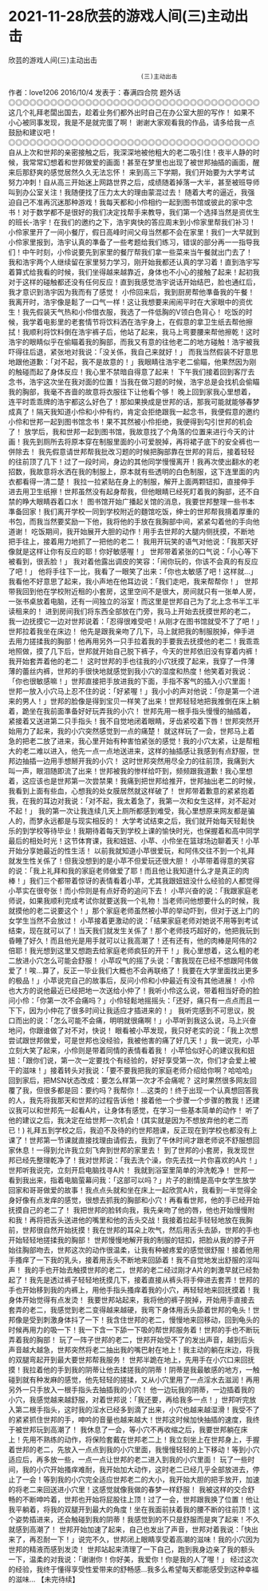 # 2021-11-28欣芸的游戏人间(三)主动出击



欣芸的游戏人间(三)主动出击



                                         (三)主动出击
 作者：love1206
 2016/10/4 
 发表于：春满四合院
 题外话 ◎◎◎◎◎◎◎◎◎◎◎◎◎◎◎◎◎◎◎◎◎◎◎◎◎◎◎◎◎◎◎◎◎◎◎◎   这几个礼拜老闆出国去，趁着业务们都外出时自己在办公室大胆的写作！   如果不小心被同事发现，我是不是就完蛋了啊！   谢谢大家观看我的作品，请多给我一点鼓励和建议吧！ ◎◎◎◎◎◎◎◎◎◎◎◎◎◎◎◎◎◎◎◎◎◎◎◎◎◎◎◎◎◎◎◎◎◎◎◎
   自从上次和世邦的亲密接触之后，我深深地被他粗大的老二吸引住！夜半人静的时候，我常常幻想着和世邦做爱的画面！甚至在梦里也出现了被世邦抽插的画面，醒来后那舒爽的感觉居然久久无法忘怀！
   来到高三下学期，我们开始要为大学考试努力冲刺！自从高三开始迷上网路世界之后，成绩随着掉落一大半，甚至被班导师叫到办公室关注！我随便找了压力太大的理由蒙混过去！
   随着大考的逼近，我强迫自己不准再沉迷那种游戏！我每天都和小伶相约一起到图书馆或彼此的家中念书！对于数学都不是很好的我们决定找帮手来教导，我们第一个选择当然是资优生的班长-浩宇！在我们的邀约之下，浩宇爽快的答应周末到小伶家里帮我们补习！
   小伶家里开了一间小餐厅，假日高峰时间父母当然都不会在家里！我们一大早就到小伶家里报到，浩宇认真的準备了一些考题给我们练习，错误的部分再一一指导我们！中午时刻，小伶说要先到家里的餐厅帮我们拿一些菜来当午餐就出门去了！
   我和浩宇两个人继续留在家里努力学习，刚开始我都还认真的学习着！直到浩宇写着算式给我看的时候，我们坐得越来越靠近，身体也不小心的接触了起来！起初我对于这样的碰触都还没有任何反应！直到我感觉浩宇说话开始结巴，脸也通红后，我才意识到浩宇因为我而有了感觉！
   小伶回来后，我到厨房帮他準备我的午餐！我离开时，浩宇像是鬆了一口气一样！这让我想要来闹闹平时在大家眼中的资优生！我先假装天气热和小伶借衣服，我选了一件低胸的V领白色背心！
   吃饭的时候，我学着电影里的老套情节将饮料洒在浩宇身上，在假意的拿卫生纸去帮他擦拭！我顺利将饮料倒在浩宇裤子后，他站了起来，我马上弯要腰来帮他擦乾！这时浩宇的眼睛似乎在偷瞄着我的胸部，而我又有意的往他老二的地方碰触！浩宇被我吓得往后退，紧张地对我说：「没关係，我自己来就好！」
   而我当然假装不好意思地跟他道歉：「对不起，我不是故意的！」我眼睛往浩宇老二偷瞄，他果然因为刚的触碰而起了身体反应！我心里不禁暗自得意了起来！
   下午我们接着回到客厅去念书，浩宇这次坐在我对面的位置！当我在做习题的时候，浩宇总是会找机会偷瞄我的胸部，我毫不吝啬的故意将衣服往下让他看个够！
   晚上回到家我心里想着，连平时乖乖牌的浩宇都这么好色了！那如果换成是世邦的话，那我可能就能够春梦成真了！隔天我知道小伶和小仲有约，肯定会拒绝跟我一起念书，我便假意的邀约小伶和世邦一起到图书馆念书！果不其然被小伶拒绝，我便得到勾引世邦的机会了！
   放学后，我和世邦一起到图书馆，我故意找了个角落的位置来进行今天的计画！我先到厕所去将原本穿在制服里面的小可爱脱掉，再将裙子底下的安全裤也一併除去！
   我先假意请世邦帮我批改习题的时候把胸部靠在世邦的背后，接着轻轻的往前顶了几下！过了一段时间，身边的其他同学慢慢离开！我再次使出翻水的老招数，我故意将水洒在我的制服上，原本就有些透明的白色制服，这下连里面的内衣都看得一清二楚！    我拉一拉紧贴在身上的制服，解开上面两颗钮扣，直接伸手进去用卫生纸擦！世邦虽然没有起身帮我，但他眼睛已经死盯着我的胸部，还不自禁的睁大眼睛吞着口水！
   图书馆开始广播起关馆的消息，我要世邦整理一些书本準备回家！我们离开学校一同到学校附近的麵馆吃饭，绅士的世邦帮我揹着厚重的书包，而我当然要奖励一下他，我将他的手放在我胸部中间，紧紧勾着他的手向他道谢！
   吃饭期间，我开始展开大胆的动作！用手去世邦的大腿内侧抚摸，不断地把手往上，接着用力地抓了一把他的老二！
   我用开玩笑的语气对他说：「我那天好像就是这样让你有反应的耶！你好敏感喔！」   世邦带着紧张的口气说：「小心等下被看到，很丢脸！」   我对着他露出调皮的笑容：「闹你玩的，你该不会真的有反应了吧！」
   他将手往下一比，我看了一眼笑了出来：「你也太敏感了吧！这样就…」   我看他不好意思了起来，我小声地在他耳边说：「我们走吧，我来帮帮你！」
   世邦带我回到他在学校附近租的小套房，这里空间不是很大，房间就只有一张单人房，一张书桌放着电脑，还有一间独立的浴室！而这里是世邦自己为了北上念书半工半读租来的！
   进到房间我们将东西全部放在门旁，我马上开始去抚摸世邦的老二，我一边抚摸它一边对世邦说着：「忍得很难受吧！从刚才在图书馆就受不了了吧！」世邦拉着我坐在床边！
   他先是跟我亲吻了几下，马上就把我的制服脱掉，伸手进去用力搓揉我的胸部！他再用另外一只手拉着我的手要我去抚摸他的老二！我乖乖地照做，摸了几下后，世邦就开始自己脱下裤子，今天的世邦依旧没有穿着内裤！我开始套弄着他的老二！
   这时世邦的手也往我的小穴抚摸了起来，我穿了一件薄薄的蕾丝内裤，世邦的手很快地就感觉到我小穴的湿度和热度！他笑着对我说：「你也很敏感嘛！」世邦直接把手放进我的下面，手指不客气的插入小穴里面！
   世邦一放入小穴马上忍不住的说：「好紧喔！」我小小的声对他说：「你是第一个进来的男人！」世邦的脸像是得到宝贝一样笑了出来！世邦轻轻地把我推倒在床上躺着，跪坐在我前面準备好好玩弄我的小穴！
   世邦先用一根手指头慢慢的抽插着，紧接着又送进第二只手指头！我不自觉地闭着眼睛，牙齿紧咬着下唇！世邦突然开始用力了起来，我的小穴突然感觉到一点的痛楚！
   就这样玩了一会，世邦马上着急的把老二放了进来，我心里开始有种害怕紧张的感觉！我的小穴太紧，让是帮粗大的老二难以进入，他先一点一点地送进来，这样的抽插感让我感到有点舒服，世邦边抽插一边用手想掰开我的小穴！
   这时世邦突然用尽全力的往前顶，我痛到大叫一声，眼泪随即流了出来！世邦被我的惨样给吓到，频频跟我道歉！我心里想着，这应该也是世邦第一次尝禁果！我痛到把世邦给推开，世邦抽出老二的时候，我看到上面有些血，心想我的处女膜居然就这样破了！
   世邦带着歉意的紧紧抱着我，在我的耳边对我说：「对不起，我太着急了，我第一次和女生这样，对不起对不起！」
   我的第一次让我连续几天上厕所都感到难受，我心里想原来网友都是骗人的，而梦永远都是与现实相反的！
   大学考试结束之后，我们就开始每天轻鬆快乐的到学校等待毕业！我期待着每天到学校上课的愉快时光，也保握着和高中同学最后的相处时光！这节体育课，我和妞妞、小苹、小伶坐在篮球场边聊着天！小苹开始分享她最近的性生活！
   以前我就知道小苹很爱玩，和阿伟交往不到一个礼拜就发生性关係了！但我没想到的是小苹不但爱玩还很大胆！
   小苹带着得意的笑容的说：「我上礼拜和我的家庭老师做爱了耶！而且他让我知道什么才是真正的肉棒！」我们三个都带着惊讶的表情看着小苹，尤其我跟妞妞没什么经验的人都觉得小苹实在很夸张！而小伶则是有点好奇的追问下去！
   小苹兴奋的说：「我跟家庭老师说，如果我顺利完成考试你就要送我一个礼物！当老师问他想要什么的时候，我就摸他的老二说要这个！」那个家庭老师虽然被小苹的举动吓到，但对于送上门的女学生当然不会放过！
   小苹接着更激动的说：「结果家庭老师对她说不用等到考试结束，现在就可以了！当天我们就发生关係了！那个老师技巧超好的，他把我玩到昏睡了好久！而且他光是用手就可以让我高潮了！还有还有，他的肉棒是阿伟的2倍耶！我光想到这里又想跑去给家庭老师疯狂的开干！」我心里想着，这么粗的老二放进小穴怎么可能会舒服！
   小苹叹气的摇了头说：「害我现在已经不想跟阿伟做爱了！唉...算了，反正一毕业我们大概也不会再联络了！我要在大学里面找出更多的极品！」小苹说完自己的故事后，反问小伶和小仲最近有没有其他进展！
   小伶也大方的说他最近已经把地一次送给小仲了！我听小伶这么说，带着相当好奇的脸问小伶：「你第一次不会痛吗？」小伶轻鬆地摇摇头：「还好，痛只有一点点而且一下下，因为小仲花了很多时间让我适应才插进来的！」
   我听完感到不可思议，脱口而出的说：「怎么可能不会痛，明明就很痛啊！」小苹听到我这么说，马上兴奋地问，你跟谁做了对不对，快说！
   眼看被小苹发现，我只好老实的说：「我上次想尝试跟世邦做爱，可是世邦也没经验，我被他害的痛了好几天！」我一说完，小苹立刻大笑了起来，小伶则是带着同情的表情看着我！
   小苹恰似好心的建议我和妞妞：「跟你们说，第一次一定要找个有经验的，好好享受第一次，你们才会爱上被干的滋味！」接着转头对我说：「要不要我把我的家庭老师介绍给你啊？哈哈哈」
   回到家后，把MSN状态改成：要怎么样第一次才不会痛呢？
   这时果然很多网友回覆了我，但很多都是回：要约吗？我帮你！…这类的！终于出现一个认真想回答我的人，我先将我那天和世邦的过程告诉他！接着他一个步骤一个步骤的教我！还建议我可以和世邦先一起看A片，让身体有感觉，在学习一些基本简单的动作！
   听了他的建议之后，我决定在给世邦一次机会！(其实就是因为不想放弃他的老二而已！)
   礼拜五到学校之后，我迫不及待的约世邦翘课，反正现在到学校也都没有上课了！世邦第一节课就直接找理由请假去，我到了午休时间才跟老师说不舒服想回家休息！一得到允许我立刻飞奔到世邦的家里去！
   到了世邦的小套房，我发现世邦已经先整理乾净了！我对世邦说：「我去洗个澡，你先去找一片你喜欢的A片！」世邦听我说完，立刻开启电脑找寻A片！ 我就到浴室里简单的沖洗乾净！
   世邦一看到我出来，指着电脑萤幕问我：「这部可以吗？」片子的剧情是高中女学生放学回家和哥哥做爱的故事！我点点头就和坐在床上一起欣赏A片，我看到一半觉得全身好像有点发痒的感觉，很想去抓我的胸部和小穴！再看看世邦，他的手已经开始抚摸自己的老二了！
   我把世邦的脸转向我，我先亲吻了他的唇，他也开始慢慢附和我！再将把舌头送进他的嘴里和他的舌头交战！我接着拉起手轻轻地放在我胸前，世邦很自然开始抚摸！我在世邦的耳朵上吹气，然后用舌头去舔，世邦的手也开始轻轻地搓揉我的胸部！
   世邦慢慢地解开我的制服的钮扣，把脸从我的脖子开始往胸部吻去，世邦这次的动作很温柔，让我有种被疼爱的感觉很舒服！接着他用手搔痒了一下我的乳头，接着用舌头不断地来回舔着！我不自觉地发出舒服的淫叫声！
   我的手也开始去触摸世邦的老二，世邦的老二经过刚才A片的刺激早就已经勃起了！我先是透过裤子轻轻地抚摸几下，接着直接从裤头将手伸进去套弄！世邦的手也开始移到我的内裤上，用他手指头搔痒着我的小穴，再轻轻地来回抚摸着！我身体开始觉得有点发烫！
   我要世邦站起来，我将他的裤子脱掉，开始用手直接去套弄的老二，我感觉到老二变得越来越硬，我弯下身体用舌头舔着世邦的龟头！世邦像是受到刺激身体抖了一下！我含住世邦的老二，慢慢地来回移动，回到龟头的时候再用力的吸一下！我一下含一下舔一下吸的帮世邦服务着！世邦的手也不断玩弄着我的胸部！
   玩了一阵子世邦的老二，世邦开始受不了的发出声音，越到后头声音越大越急，世邦突然将老二抽出我的嘴巴射在地上！我主动的躺在床边，将我的双腿弯起开到最大要世邦帮我服务！      世邦半跪在地上，先用手在小穴口来回抚摸！我拉着他的手到我的阴蒂让他去揉搓我的阴蒂！阴蒂是我最敏感的地方，一触碰到就有种发麻的感觉，他先轻轻的搓揉，又从小穴里用了一点淫水去滋润！再用另外一只手放入一根手指头去抽插我的小穴！
   他一边玩我的阴蒂，一边插着我的小穴，我感觉越来越舒服，对着世邦说：「我还要，再给我多一点！」世邦听完放入第二根手指头，这时我的淫水已经多到滴了出来，小穴也越来越湿滑！我受不了的紧紧抓住世邦的手，呻吟的音量也越来越大！世邦这时候加快抽插的速度，我终于被世邦玩到高潮了！
   我休息了一会，等小穴不再收缩之后，我要世邦躺在床上！先用不熟练的动作，将保险套戴在世邦老二上！我立刻坐上在世邦身上，手握着世邦的老二，先放入一点点到我的小穴里面，我慢慢轻轻的上下移动！等到小穴适应后，再多放一些，一点一点让世邦的老二进入到我的小穴里面！
   玩了一些时间，我的小穴开始搔痒难耐，我开始加大动作，这时老二已经几乎全部放进去，停止了一会！等到我的小穴完全适应世邦老二的大小，我开始大胆的把手放开，加速的将老二来回送进小穴里！这感觉就像我做的春梦一样舒服！
   我被这样的交合舒畅的不断呻吟着，世邦也开始将屁股往上顶！过了一会，世邦跟我换了位置！他让我平躺着，将我的双腿开到最大的角度！坐在我面前扶着我的腰不断的往前顶！这个姿势插进来，还会触碰到我的阴蒂！我感觉到的不只是舒服而是爽了起来！不久就感到高潮了！
   世邦开始加速了起来，自己也发出了声音，世邦对着我说：「快出来了，再忍耐一下！」说完不久，世邦闭上眼睛享受着高潮的滋味！我的小穴因为世邦的精液而感到发烫！    世邦站起来清理了一下自己，跑到我身边亲了我的额头一下，温柔的对我说：「谢谢你！你好美，我爱你！你是我的人了喔！」
   经过这次的经验，我终于懂得享受性爱带来的舒畅感…我多么希望每天都能感受到这种幸福的滋味…
 【未完待续】



